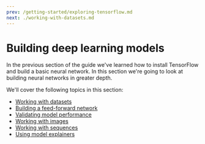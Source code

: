 ```yaml
---
prev: /getting-started/exploring-tensorflow.md
next: ./working-with-datasets.md
---
```

# Building deep learning models

In the previous section of the guide we've learned how to install TensorFlow and
build a basic neural network. In this section we're going to look at building
neural networks in greater depth.

We'll cover the following topics in this section:

- [Working with datasets](./working-with-datasets.md)
- [Building a feed-forward network](./building-a-feed-forward-network.md)
- [Validating model performance](./validating-model-performance.md)
- [Working with images](./working-with-images.md)
- [Working with sequences](./working-with-sequences.md)
- [Using model explainers](./using-model-explainers.md)